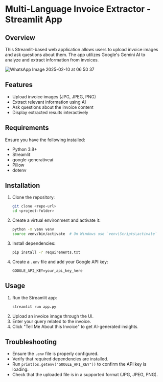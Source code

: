 # Multi-Language Invoice Extractor - Streamlit App

## Overview
This Streamlit-based web application allows users to upload invoice images and ask questions about them. The app utilizes Google's Gemini AI to analyze and extract information from invoices.

![WhatsApp Image 2025-02-10 at 06 50 37](https://github.com/user-attachments/assets/8b800fd4-d59b-4f44-a43f-f9a982ebf242)


## Features
- Upload invoice images (JPG, JPEG, PNG)
- Extract relevant information using AI
- Ask questions about the invoice content
- Display extracted results interactively

## Requirements
Ensure you have the following installed:

- Python 3.8+
- Streamlit
- google-generativeai
- Pillow
- dotenv

## Installation
1. Clone the repository:
   ```bash
   git clone <repo-url>
   cd <project-folder>
   ```
2. Create a virtual environment and activate it:
   ```bash
   python -m venv venv
   source venv/bin/activate  # On Windows use `venv\Scripts\activate`
   ```
3. Install dependencies:
   ```bash
   pip install -r requirements.txt
   ```
4. Create a `.env` file and add your Google API key:
   ```
   GOOGLE_API_KEY=your_api_key_here
   ```

## Usage
1. Run the Streamlit app:
   ```bash
   streamlit run app.py
   ```
2. Upload an invoice image through the UI.
3. Enter your query related to the invoice.
4. Click "Tell Me About this Invoice" to get AI-generated insights.

## Troubleshooting
- Ensure the `.env` file is properly configured.
- Verify that required dependencies are installed.
- Run `print(os.getenv("GOOGLE_API_KEY"))` to confirm the API key is loading.
- Check that the uploaded file is in a supported format (JPG, JPEG, PNG).


